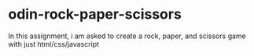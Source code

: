 # odin-rock-paper-scissors
In this assignment, i am asked to create a rock, paper, and scissors game with just html/css/javascript
